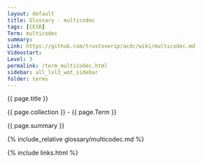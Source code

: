 ```yaml
---
layout: default
title: Glossary - multicodec
tags: [CESR]
Term: multicodec
summary: 
Link: https://github.com/trustoverip/acdc/wiki/multicodec.md
Videostart: 
Level: 3
permalink: /term_multicodec.html
sidebar: all_lvl3_wot_sidebar
folder: terms
---
```


{{ page.title }}

{{ page.collection }} - {{ page.Term }}

   {{ page.summary }}

{% include_relative glossary/multicodec.md %}

 {% include links.html %} 
